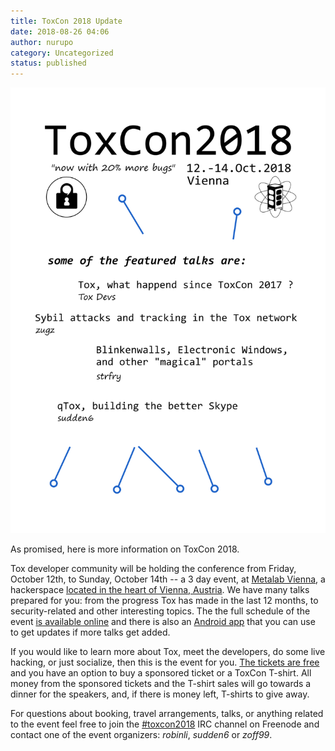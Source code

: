 ```yaml
---
title: ToxCon 2018 Update
date: 2018-08-26 04:06
author: nurupo
category: Uncategorized
status: published
---
```


![ToxCon 2018 Summary](toxcon-2018-summary.png)

As promised, here is more information on ToxCon 2018.

Tox developer community will be holding the conference from Friday,
October 12th, to Sunday, October 14th -- a 3 day event, at [Metalab
Vienna](https://twitter.com/metalabvie), a hackerspace [located in the
heart of Vienna, Austria](https://pretix.eu/ZMetalab/ToxCon2018/). We
have many talks prepared for you: from the progress Tox has made in the
last 12 months, to security-related and other interesting topics. The
the full schedule of the event [is available
online](https://tox.fahrplan.zoff.cc/booklet.html) and there is also an
[Android app](https://f-droid.org/packages/com.zoffcc.fahrplan.toxcon/)
that you can use to get updates if more talks get added.

If you would like to learn more about Tox, meet the developers, do some
live hacking, or just socialize, then this is the event for you. [The
tickets are free](https://pretix.eu/ZMetalab/ToxCon2018/) and you have
an option to buy a sponsored ticket or a ToxCon T-shirt. All money from
the sponsored tickets and the T-shirt sales will go towards a dinner for
the speakers, and, if there is money left, T-shirts to give away.

For questions about booking, travel arrangements, talks, or anything
related to the event feel free to join the
[\#toxcon2018](https://webchat.freenode.net/?channels=#toxcon2018) IRC
channel on Freenode and contact one of the event organizers: *robinli*,
*sudden6* or *zoff99*.
